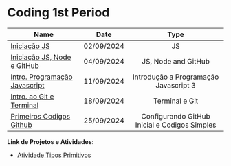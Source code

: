 
# Coding 1st Period

| Name    | Date          | Type     | 
| --------|:-------------:| :-----:  | 
| [Iniciação JS](https://github.com/luanvfm/Code-Notebook/blob/main/Coding_1/Javascript_Classes/Inicia%C3%A7%C3%A3o%20Ao%20Java%20Script.md) | 02/09/2024     | JS      |
| [Iniciação JS, Node e GitHub](https://github.com/luanvfm/Code-Notebook/blob/main/Coding_1/Javascript_Classes/Inicia%C3%A7%C3%A3o%20JS%20NODE%20E%20GIT.md)   | 04/09/2024     | JS, Node and GitHub      |
| [Intro. Programação Javascript](https://github.com/luanvfm/Code-Notebook/blob/main/Coding_1/Javascript_Classes/Introdu%C3%A7%C3%A3o%20a%20Programa%C3%A7%C3%A3o%20Javascript%203.md)    | 11/09/2024    | Introdução a Programação Javascript 3 |
| [Intro. ao Git e Terminal](https://github.com/luanvfm/Code-Notebook/blob/main/Coding_1/Javascript_Classes/Introducao%20ao%20Git%20e%20Terminal.md)    | 18/09/2024    | Terminal e Git |
| [Primeiros Codigos Github](https://github.com/luanvfm/Code-Notebook/blob/main/Coding_1/Javascript_Classes/Primeiros%20Codigos%20Github.md)      | 25/09/2024    | Configurando GitHub Inicial e Codigos Simples |

**Link de Projetos e Atividades:**
- [Atividade Tipos Primitivos](https://github.com/luanvfm/Code-Notebook/tree/main/Coding_1/Javascript_Classes/JSS_PROJECTS/Atv_Tipos_Primitivos)
